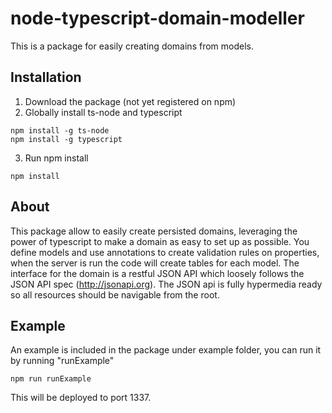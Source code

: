 # node-typescript-domain-modeller

This is a package for easily creating domains from models.

## Installation

1. Download the package (not yet registered on npm)
2. Globally install ts-node and typescript
```
npm install -g ts-node
npm install -g typescript
```
3. Run npm install
```
npm install
```

## About

This package allow to easily create persisted domains, leveraging the power of typescript to make a domain as easy to
set up as possible. You define models and use annotations to create validation rules on properties, when the server is
run the code will create tables for each model. The interface for the domain is a restful JSON API which loosely follows
the JSON API spec (http://jsonapi.org). The JSON api is fully hypermedia ready so all resources should be navigable from
the root.

## Example

An example is included in the package under example folder, you can run it by running "runExample"
```
npm run runExample
```
This will be deployed to port 1337.

